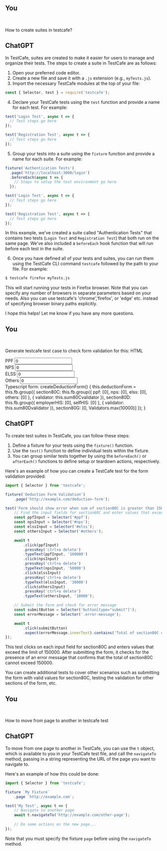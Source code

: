 You
---

 

How to create suites in testcafe?

ChatGPT
-------

In TestCafe, suites are created to make it easier for users to manage and organize their tests. The steps to create a suite in TestCafe are as follows:

1.  Open your preferred code editor.
2.  Create a new file and save it with a `.js` extension (e.g., `myTests.js`).
3.  Import the necessary TestCafe modules at the top of your file:

```javascript
const { Selector, test } = require('testcafe');
```

4.  Declare your TestCafe tests using the `test` function and provide a name for each test. For example:

```javascript
test('Login Test', async t => {
  // Test steps go here
});

test('Registration Test', async t => {
  // Test steps go here
});
```

5.  Group your tests into a suite using the `fixture` function and provide a name for each suite. For example:

```javascript
fixture('Authentication Tests')
  .page('http://localhost:3000/login')
  .beforeEach(async t => {
    // Steps to setup the test environment go here
  });

test('Login Test', async t => {
  // Test steps go here
});

test('Registration Test', async t => {
  // Test steps go here
});
```

In this example, we've created a suite called "Authentication Tests" that contains two tests (`Login Test` and `Registration Test`) that both run on the same page. We've also included a `beforeEach` hook function that will run before each test in the suite.

6.  Once you have defined all of your tests and suites, you can run them using the TestCafe CLI command `testcafe` followed by the path to your file. For example:

```bash
$ testcafe firefox myTests.js
```

This will start running your tests in Firefox browser. Note that you can specify any number of browsers in separate parameters based on your needs. Also you can use testcafe's 'chrome','firefox', or 'edge' etc. instead of specifying browser binary paths explicitly.

I hope this helps! Let me know if you have any more questions.

You
---

 

Generate testcafe test case to check form validation for this: HTML <div class="form-group" formGroupName="section80C"> <div class="form-group"> <label for="ppf">PPF</label> <input type="number" id="ppf" class="form-control" formControlName="ppf" value="0" min="0"> </div> <div class="form-group"> <label for="nps">NPS</label> <input type="number" id="nps" class="form-control" formControlName="nps" value="0" min="0"> </div> <div class="form-group"> <label for="elss">ELSS</label> <input type="number" id="elss" class="form-control" formControlName="elss" value="0" min="0"> </div> <div class="form-group"> <label for="others">Others</label> <input type="number" id="others" class="form-control" formControlName="others" value="0" min="0"> </div> </div> Typescript form: createDeductionForm() { this.deductionForm = this.fb.group({ section80C: this.fb.group({ ppf: \[0\], nps: \[0\], elss: \[0\], others: \[0\] }, { validator: this.sum80Cvalidator }), section80D: this.fb.group({ employerHIS: \[0\], selfHIS: \[0\] }, { validator: this.sum80Dvalidator }), section80G: \[0, Validators.max(10000)\] }); }

ChatGPT
-------

To create test suites in TestCafe, you can follow these steps:

1.  Define a fixture for your tests using the `fixture()` function.
2.  Use the `test()` function to define individual tests within the fixture.
3.  You can group similar tests together by using the `beforeEach()` or `afterEach()` functions to define setup or teardown actions, respectively.

Here's an example of how you can create a TestCafe test for the form validation provided:

```typescript
import { Selector } from 'testcafe';

fixture('Deduction Form Validation')
    .page('http://example.com/deduction-form');

test('Form should show error when sum of section80C is greater than 150000', async (t) => {
    // Find the input fields for section80C and enter values that exceed the limit
    const ppfInput = Selector('#ppf');
    const npsInput = Selector('#nps');
    const elssInput = Selector('#elss');
    const othersInput = Selector('#others');

    await t
        .click(ppfInput)
        .pressKey('ctrl+a delete')
        .typeText(ppfInput, '160000')
        .click(npsInput)
        .pressKey('ctrl+a delete')
        .typeText(npsInput, '50000')
        .click(elssInput)
        .pressKey('ctrl+a delete')
        .typeText(elssInput, '30000')
        .click(othersInput)
        .pressKey('ctrl+a delete')
        .typeText(othersInput, '10000');

    // Submit the form and check for error message
    const submitButton = Selector('button[type="submit"]');
    const errorMessage = Selector('.error-message');

    await t
        .click(submitButton)
        .expect(errorMessage.innerText).contains('Total of section80C cannot exceed 150000');
});
```

This test clicks on each input field for section80C and enters values that exceed the limit of 150000. After submitting the form, it checks for the presence of an error message that confirms that the total of section80C cannot exceed 150000.

You can create additional tests to cover other scenarios such as submitting the form with valid values for section80C, testing the validation for other sections of the form, etc.

You
---

 

How to move from page to another in testcafe test

ChatGPT
-------

To move from one page to another in TestCafe, you can use the `t` object, which is available to you in your TestCafe test file, and call the `navigateTo` method, passing in a string representing the URL of the page you want to navigate to.

Here's an example of how this could be done:

```js
import { Selector } from 'testcafe';

fixture `My Fixture`
    .page `http://example.com`;

test('My Test', async t => {
    // Navigate to another page
    await t.navigateTo('http://example.com/other-page');
    
    // Do some actions on the new page...
});
```

Note that you must specify the fixture `page` before using the `navigateTo` method.
